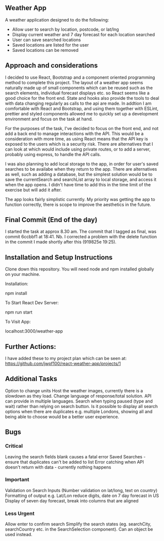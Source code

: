 ## Weather App

A weather application designed to do the following:

- Allow user to search by location, postcode, or lat/lng
- Display current weather and 7 day forecast for each location searched
- User can save searched locations
- Saved locations are listed for the user
- Saved locations can be removed

## Approach and considerations

I decided to use React, Bootstrap and a component oriented programming method to complete this project. The layout of a weather app seems naturally made up of small components which can be reused such as the search elements, individual forecast displays etc. so React seems like a good choice for the front end. State and hooks also provide the tools to deal with data changing regularly as calls to the api are made. In addtion I am comfortable with React and Bootstrap, and using them together with ESLint, prettier and styled components allowed me to quickly set up a development environment and focus on the task at hand.

For the purposes of the task, I've decided to focus on the front end, and not add a back end to manage interactions with the API. This would be a consideration with more time, as using React means that the API key is exposed to the users which is a security risk. There are alternatives that I can look at which would include using private routes, or to add a server, probably using express, to handle the API calls.

I was also planning to add local storage to the app, in order for user's saved searches to be availabe when they return to the app. There are alternatives as well, such as adding a database, but the simplest solution would be to save the currentSearch and searchList array to local storage, and access it when the app opens. I didn't have time to add this in the time limit of the exercise but will add it after.

The app looks fairly simplistic currently. My priority was getting the app to function correctly, there is scope to improve the aesthetics in the future.

## Final Commit (End of the day)

I started the task at approx 8.30 am. The commit that I tagged as final, was commit 6ccbbf1 at 18:41. Nb. I corrected a problem with the delete function in the commit I made shortly after this (919825e 19:25).

## Installation and Setup Instructions

Clone down this repository. You will need node and npm installed globally on your machine.

Installation:

npm install

To Start React Dev Server:

npm run start

To Visit App:

localhost:3000/weather-app

## Further Actions:

I have added these to my project plan which can be seen at: https://github.com/jwpf100/react-weather-app/projects/1

## Additional Tasks

Option to change units
Host the weather images, currently there is a slowdown as they load.
Change language of response/total solution. API can provide in multiple languages.
Search when typing paused (type and wait) rather than relying on search button.
Is it possible to display all search options when there are duplicates e.g. multiple Londons, showing all and being able to choose would be a better user experience.

## Bugs

### Critical

Leaving the search fields blank causes a fatal error
Saved Searches - ensure that duplicates can't be added to list
Error catching when API doesn't return with data - currently nothing happens

### Important

Validation on Search Inputs (Number validation on lat/long, text on country)
Formatting of output e.g. Lat/Lon reduce digits, date on 7 day forecast in US
Display of seven day forecast, break into columns that are aligned

### Less Urgent

Allow enter to confirm search
Simplify the search states (eg. searchCity, searchCountry etc. in the SearchSelection component). Can an object be used instead.
